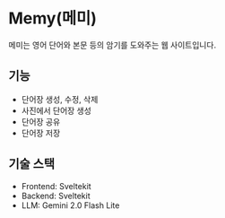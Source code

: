 # Memy(메미)
메미는 영어 단어와 본문 등의 암기를 도와주는 웹 사이트입니다.
## 기능
- 단어장 생성, 수정, 삭제
- 사진에서 단어장 생성
- 단어장 공유
- 단어장 저장

## 기술 스택
- Frontend: Sveltekit
- Backend: Sveltekit
- LLM: Gemini 2.0 Flash Lite
